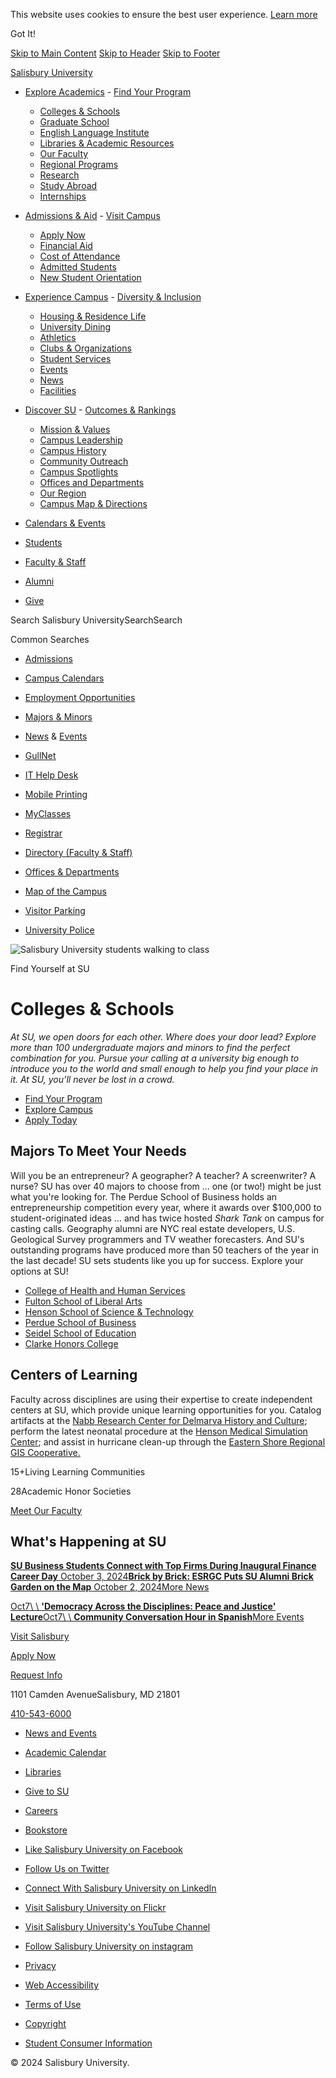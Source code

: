 This website uses cookies to ensure the best user experience.
[Learn more](https://cookiesandyou.com)

Got It!

[Skip to Main Content](#main) [Skip to Header](#js-global-header) [Skip to Footer](#js-global-footer)

[Salisbury University](/)

- [Explore Academics](/explore-academics/)  - [Find Your Program](/explore-academics/programs/)
  - [Colleges & Schools](https://www.salisbury.edu/explore-academics/colleges-schools-and-departments.aspx)
  - [Graduate School](https://www.salisbury.edu/explore-academics/graduate-school.aspx)
  - [English Language Institute](/administration/academic-affairs/center-for-international-education/english-language-institute/)
  - [Libraries & Academic Resources](https://www.salisbury.edu/explore-academics/student-resources.aspx)
  - [Our Faculty](https://www.salisbury.edu/explore-academics/our-faculty.aspx)
  - [Regional Programs](https://www.salisbury.edu/administration/academic-affairs/regional-programs.aspx)
  - [Research](/explore-academics/research/)
  - [Study Abroad](https://www.salisbury.edu/explore-academics/study-abroad.aspx)
  - [Internships](https://www.salisbury.edu/explore-academics/internships.aspx)
- [Admissions & Aid](/admissions/)  - [Visit Campus](https://www.salisbury.edu/admissions/visit-campus.aspx)
  - [Apply Now](https://www.salisbury.edu/admissions/apply-now.aspx)
  - [Financial Aid](/admissions/financial-aid/)
  - [Cost of Attendance](/admissions/financial-aid/cost-of-attendance/)
  - [Admitted Students](https://www.salisbury.edu/admissions/admitted-students.aspx)
  - [New Student Orientation](/admissions/orientation/)
- [Experience Campus](/experience-campus/)  - [Diversity & Inclusion](https://www.salisbury.edu/experience-campus/diversity-and-inclusion.aspx)
  - [Housing & Residence Life](https://www.salisbury.edu/experience-campus/residence-life.aspx)
  - [University Dining](https://www.salisbury.edu/experience-campus/university-dining.aspx)
  - [Athletics](/experience-campus/athletics/)
  - [Clubs & Organizations](/administration/student-affairs/center-for-student-involvement-and-leadership/)
  - [Student Services](https://www.salisbury.edu/experience-campus/student-services.aspx)
  - [Events](/events/)
  - [News](/news/)
  - [Facilities](https://www.salisbury.edu/experience-campus/facilities.aspx)
- [Discover SU](/discover-su/)  - [Outcomes & Rankings](https://www.salisbury.edu/discover-su/outcomes.aspx)
  - [Mission & Values](https://www.salisbury.edu/discover-su/mission-values.aspx)
  - [Campus Leadership](https://www.salisbury.edu/discover-su/campus-leadership.aspx)
  - [Campus History](/discover-su/campus-history/)
  - [Community Outreach](/discover-su/community-outreach/)
  - [Campus Spotlights](https://www.salisbury.edu/discover-su/campus-spotlights.aspx)
  - [Offices and Departments](https://www.salisbury.edu/discover-su/offices-and-departments.aspx)
  - [Our Region](https://www.salisbury.edu/discover-su/our-region.aspx)
  - [Campus Map & Directions](/discover-su/campus-map/)

- [Calendars & Events](/events/)
- [Students](/current-students/)
- [Faculty & Staff](/employees/)
- [Alumni](/alumni/)
- [Give](https://giving.salisbury.edu/pages/salisbury-home-page)

Search Salisbury UniversitySearchSearch

Common Searches

- [Admissions](/admissions/)
- [Campus Calendars](/calendars/)
- [Employment Opportunities](/administration/administration-and-finance-offices/human-resources/careers/)
- [Majors & Minors](/explore-academics/programs/)
- [News](/news/) & [Events](/events/)

- [GullNet](/gullnet-login.aspx)
- [IT Help Desk](/administration/administration-and-finance-offices/information-technology/help-desk/)
- [Mobile Printing](/mobileprint/)
- [MyClasses](/administration/academic-affairs/instructional-design-delivery/cms/)
- [Registrar](/administration/academic-affairs/registrar/)

- [Directory (Faculty & Staff)](/faculty-and-staff/)
- [Offices & Departments](/discover-su/offices-and-departments.aspx)
- [Map of the Campus](/discover-su/campus-map/)
- [Visitor Parking](/administration/administration-and-finance-offices/financial-services/accounts-receivable-cashiers-office/parking-services/visitor-permits.aspx)
- [University Police](/police/)

![Salisbury University students walking to class](https://0utwqfl7.cdn.imgeng.in/explore-academics/_images/CollegeEndowedMH.jpg)

Find Yourself at SU

# Colleges & Schools

_At SU, we open doors for each other. Where does your door lead? Explore more than 100 undergraduate majors and minors to find the perfect combination for you. Pursue your calling at a university big enough to introduce you to the world and small enough to help you find your place in it. At SU, you’ll never be lost in a crowd._

- [Find Your Program](/explore-academics/programs/)
- [Explore Campus](/experience-campus/)
- [Apply Today](/admissions/)

## Majors To Meet Your Needs

Will you be an entrepreneur? A geographer? A teacher? A screenwriter? A nurse? SU has over 40 majors to choose from … one (or two!) might be just what you're looking for. The Perdue School of Business holds an entrepreneurship competition every year, where it awards over $100,000 to student-originated ideas … and has twice hosted _Shark Tank_ on campus for casting calls. Geography alumni are NYC real estate developers, U.S. Geological Survey programmers and TV weather forecasters. And SU's outstanding programs have produced more than 50 teachers of the year in the last decade! SU sets students like you up for success. Explore your options at SU!

- [College of Health and Human Services](/academic-offices/health-and-human-services/)
- [Fulton School of Liberal Arts](/academic-offices/liberal-arts/)
- [Henson School of Science & Technology](/academic-offices/science-and-technology/)
- [Perdue School of Business](/academic-offices/business/)
- [Seidel School of Education](/academic-offices/education/)
- [Clarke Honors College](/academic-offices/honors/)

## Centers of Learning

Faculty across disciplines are using their expertise to create independent centers at SU, which provide unique learning opportunities for you. Catalog artifacts at the [Nabb Research Center for Delmarva History and Culture](/libraries/nabb/); perform the latest neonatal procedure at the [Henson Medical Simulation Center](/academic-offices/health-and-human-services/simulation-center/); and assist in hurricane clean-up through the [Eastern Shore Regional GIS Cooperative.](http://www.esrgc.org/)

15+Living Learning Communities

28Academic Honor Societies

[Meet Our Faculty](our-faculty.aspx)

## What's Happening at SU

[**SU Business Students Connect with Top Firms During Inaugural Finance Career Day** October 3, 2024](/news/article/2024-10-2-SU-Business-Students-Connect-with-Top-Firms-During-Inaugural-Finance-Career-Day "SU Business Students Connect with Top Firms During Inaugural Finance Career Day ")[**Brick by Brick: ESRGC Puts SU Alumni Brick Garden on the Map** October 2, 2024](/news/article/2024-10-2-Brick-by-Brick-ESRGC-Puts-SU-Alumni-Brick-Garden-on-the-Map-14284 "Brick by Brick: ESRGC Puts SU Alumni Brick Garden on the Map")[More News](/news/)

[Oct7\\
\\
**'Democracy Across the Disciplines: Peace and Justice' Lecture**](https://www.salisbury.edu/news/article/2024-9-3-SUs-PACE-Hosts-Democracy-Across-the-Disciplines-Series "'Democracy Across the Disciplines: Peace and Justice' Lecture")[Oct7\\
\\
**Community Conversation Hour in Spanish**](https://www.salisbury.edu/news/article/2024-9-3-SU-Hosts-Community-Conversation-Hours-in-Spanish "Community Conversation Hour in Spanish")[More Events](/events/)

[Visit Salisbury](https://www.salisbury.edu/admissions/visit-campus.aspx)

[Apply Now](https://www.salisbury.edu/admissions/apply-now.aspx)

[Request Info](/admissions/request-info/)

1101 Camden AvenueSalisbury, MD 21801

[410-543-6000](tel:4105436000)

- [News and Events](/news/)
- [Academic Calendar](/administration/academic-affairs/registrar/)
- [Libraries](/libraries/)

- [Give to SU](https://giving.salisbury.edu/pages/salisbury-home-page)
- [Careers](/administration/administration-and-finance-offices/human-resources/careers/)
- [Bookstore](https://www.salisbury.edu/administration/student-affairs/book-store.aspx)

- [Like Salisbury University on Facebook](https://www.facebook.com/SalisburyU/ "Like Salisbury University on Facebook")
- [Follow Us on Twitter](https://twitter.com/salisburyu "Follow Us on Twitter")
- [Connect With Salisbury University on LinkedIn](https://www.linkedin.com/school/salisbury-university/ "Connect With Salisbury University on LinkedIn")
- [Visit Salisbury University on Flickr](https://www.flickr.com/photos/supublications/ "Visit Salisbury University on Flickr")
- [Visit Salisbury University's YouTube Channel](https://www.youtube.com/user/salisburyuniversity "Visit Salisbury University's YouTube Channel")
- [Follow Salisbury University on instagram](https://www.instagram.com/salisburyuniversity/ "Follow Salisbury University on instagram")

- [Privacy](https://www.salisbury.edu/administration/general-counsel/university-policies-legal/privacy.aspx)
- [Web Accessibility](https://www.salisbury.edu/administration/general-counsel/university-policies-legal/web-accessibility.aspx)
- [Terms of Use](https://www.salisbury.edu/administration/general-counsel/university-policies-legal/terms-of-use.aspx)
- [Copyright](https://www.salisbury.edu/administration/general-counsel/university-policies-legal/copyright.aspx)
- [Student Consumer Information](https://www.salisbury.edu/administration/general-counsel/student-consumer-information.aspx)

© 2024 Salisbury University.
